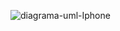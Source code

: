 ![diagrama-uml-Iphone](https://github.com/user-attachments/assets/818ddd84-37f0-4d64-be86-06e4f49d9dd1)
